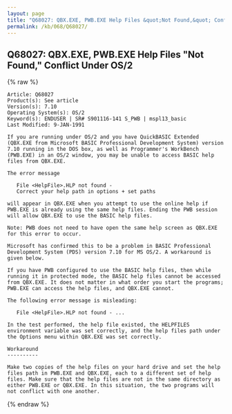 ```yaml
---
layout: page
title: "Q68027: QBX.EXE, PWB.EXE Help Files &quot;Not Found,&quot; Conflict Under OS/2"
permalink: /kb/068/Q68027/
---
```


## Q68027: QBX.EXE, PWB.EXE Help Files &quot;Not Found,&quot; Conflict Under OS/2

{% raw %}

	Article: Q68027
	Product(s): See article
	Version(s): 7.10
	Operating System(s): OS/2
	Keyword(s): ENDUSER | SR# S901116-141 S_PWB | mspl13_basic
	Last Modified: 9-JAN-1991
	
	If you are running under OS/2 and you have QuickBASIC Extended
	(QBX.EXE from Microsoft BASIC Professional Development System) version
	7.10 running in the DOS box, as well as Programmer's WorkBench
	(PWB.EXE) in an OS/2 window, you may be unable to access BASIC help
	files from QBX.EXE.
	
	The error message
	
	   File <HelpFile>.HLP not found -
	   Correct your help path in options + set paths
	
	will appear in QBX.EXE when you attempt to use the online help if
	PWB.EXE is already using the same help files. Ending the PWB session
	will allow QBX.EXE to use the BASIC help files.
	
	Note: PWB does not need to have open the same help screen as QBX.EXE
	for this error to occur.
	
	Microsoft has confirmed this to be a problem in BASIC Professional
	Development System (PDS) version 7.10 for MS OS/2. A workaround is
	given below.
	
	If you have PWB configured to use the BASIC help files, then while
	running it in protected mode, the BASIC help files cannot be accessed
	from QBX.EXE. It does not matter in what order you start the programs;
	PWB.EXE can access the help files, and QBX.EXE cannot.
	
	The following error message is misleading:
	
	   File <HelpFile>.HLP not found - ...
	
	In the test performed, the help file existed, the HELPFILES
	environment variable was set correctly, and the help files path under
	the Options menu within QBX.EXE was set correctly.
	
	Workaround
	----------
	
	Make two copies of the help files on your hard drive and set the help
	files path in PWB.EXE and QBX.EXE, each to a different set of help
	files. Make sure that the help files are not in the same directory as
	either PWB.EXE or QBX.EXE. In this situation, the two programs will
	not conflict with one another.

{% endraw %}
